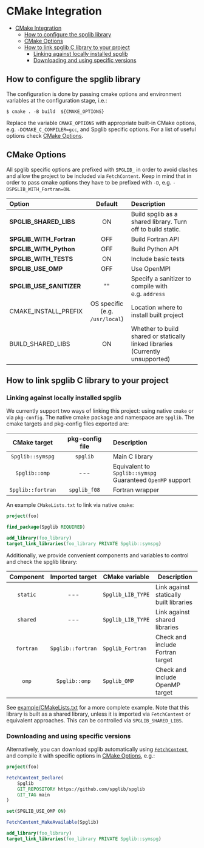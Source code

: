 # CMake Integration

<!-- TOC -->
* [CMake Integration](#cmake-integration)
  * [How to configure the spglib library](#how-to-configure-the-spglib-library)
  * [CMake Options](#cmake-options)
  * [How to link spglib C library to your project](#how-to-link-spglib-c-library-to-your-project)
    * [Linking against locally installed spglib](#linking-against-locally-installed-spglib)
    * [Downloading and using specific versions](#downloading-and-using-specific-versions)
<!-- TOC -->

## How to configure the spglib library

The configuration is done by passing cmake options and environment variables at the
configuration stage, i.e.:

```console
$ cmake . -B build  ${CMAKE_OPTIONS}
```

Replace the variable `CMAKE_OPTIONS` with appropriate built-in CMake options, e.g.
`-DCMAKE_C_COMPILER=gcc`, and Spglib specific options. For a list of useful options
check [CMake Options](#cmake-options).

## CMake Options

All spglib specific options are prefixed with `SPGLIB_` in order to avoid clashes
and allow the project to be included via `FetchContent`.
Keep in mind that in order to pass cmake options they have to be prefixed with `-D`,
e.g. `-DSPGLIB_WITH_Fortran=ON`.

| Option                   |               Default               | Description                                                                        |
|:-------------------------|:-----------------------------------:|:-----------------------------------------------------------------------------------|
| **SPGLIB_SHARED_LIBS**   |                 ON                  | Build spglib as a shared library. Turn off to build static.                        |
| **SPGLIB_WITH_Fortran**  |                 OFF                 | Build Fortran API                                                                  |
| **SPGLIB_WITH_Python**   |                 OFF                 | Build Python API                                                                   |
| **SPGLIB_WITH_TESTS**    |                 ON                  | Include basic tests                                                                |
| **SPGLIB_USE_OMP**       |                 OFF                 | Use OpenMPI                                                                        |
| **SPGLIB_USE_SANITIZER** |                 ""                  | Specify a sanitizer to compile with<br/> e.g. `address`                            |
| CMAKE_INSTALL_PREFIX     | OS specific<br/>(e.g. `/usr/local`) | Location where to install built project                                            |
| BUILD_SHARED_LIBS        |                 ON                  | Whether to build shared or statically linked libraries<br/>(Currently unsupported) |


## How to link spglib C library to your project

### Linking against locally installed spglib

We currently support two ways of linking this project: using native `cmake` or via `pkg-config`.
The native cmake package and namespace are `Spglib`. The cmake targets and pkg-config files
exported are:

|   CMake target    | pkg-config file | Description                                                      |
|:-----------------:|:---------------:|:-----------------------------------------------------------------|
| `Spglib::symspg`  |    `spglib`     | Main C library                                                   |
|   `Spglib::omp`   |       ---       | Equivalent to `Spglib::symspg` <br/> Guaranteed `OpenMP` support |
| `Spglib::fortran` |  `spglib_f08`   | Fortran wrapper                                                  |

An example `CMakeLists.txt` to link via native `cmake`:

```cmake
project(foo)

find_package(Spglib REQUIRED)

add_library(foo_library)
target_link_libraries(foo_library PRIVATE Spglib::symspg)
```

Additionally, we provide convenient components and variables to control and check the
spglib library:

| Component |  Imported target  | CMake variable    | Description                             |
|:---------:|:-----------------:|-------------------|-----------------------------------------|
| `static`  |        ---        | `Spglib_LIB_TYPE` | Link against statically built libraries |
| `shared`  |        ---        | `Spglib_LIB_TYPE` | Link against shared libraries           |
| `fortran` | `Spglib::fortran` | `Spglib_Fortran`  | Check and include Fortran target        |
|   `omp`   |   `Spglib::omp`   | `Spglib_OMP`      | Check and include OpenMP target         |

See [example/CMakeLists.txt](../example/CMakeLists.txt) for a more complete example.
Note that this library is built as a shared library, unless it is imported via
`FetchContent` or equivalent approaches. This can be controlled via `SPGLIB_SHARED_LIBS`.

### Downloading and using specific versions
Alternatively, you can download spglib automatically using
[`FetchContent`](https://cmake.org/cmake/help/latest/module/FetchContent.html),
and compile it with specific options in [CMake Options](#cmake-options), e.g.:

```cmake
project(foo)

FetchContent_Declare(
	Spglib
	GIT_REPOSITORY https://github.com/spglib/spglib
	GIT_TAG main
)

set(SPGLIB_USE_OMP ON)

FetchContent_MakeAvailable(Spglib)

add_library(foo_library)
target_link_libraries(foo_library PRIVATE Spglib::symspg)
```
